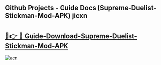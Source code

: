 ## Github Projects - Guide Docs (Supreme-Duelist-Stickman-Mod-APK) jicxn

# <h2><a href="https://apkcomod.com?title=Supreme-Duelist-Stickman-Mod-APK">🔗👉 🔴 Guide-Download-Supreme-Duelist-Stickman-Mod-APK </a></h2>

[![acn](https://github.com/user-attachments/assets/0f9c940e-d8b0-45ae-aac7-cd30a18b3e1c)](https://apkcomod.com?title=Supreme-Duelist-Stickman-Mod-APK)
